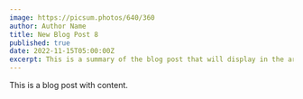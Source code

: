 ```yaml
---
image: https://picsum.photos/640/360
author: Author Name
title: New Blog Post 8
published: true
date: 2022-11-15T05:00:00Z
excerpt: This is a summary of the blog post that will display in the article list.
---
```


This is a blog post with content.